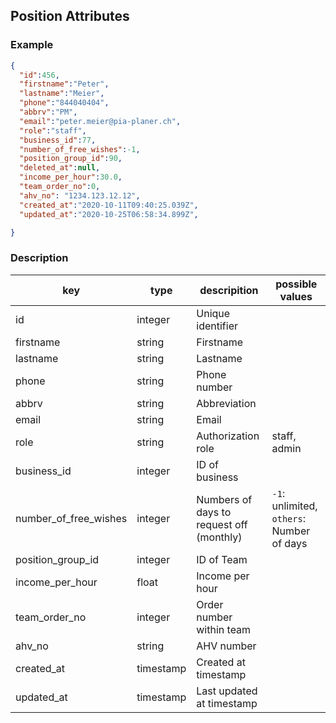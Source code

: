## Position Attributes

### Example

```json
{
  "id":456,
  "firstname":"Peter",
  "lastname":"Meier",
  "phone":"844040404",
  "abbrv":"PM",
  "email":"peter.meier@pia-planer.ch",
  "role":"staff",
  "business_id":77,
  "number_of_free_wishes":-1,
  "position_group_id":90,
  "deleted_at":null,
  "income_per_hour":30.0,
  "team_order_no":0,
  "ahv_no": "1234.123.12.12",
  "created_at":"2020-10-11T09:40:25.039Z",
  "updated_at":"2020-10-25T06:58:34.899Z",

}

```

### Description

| key                   | type      | descripition                             | possible values                          |
|-----------------------|-----------|------------------------------------------|------------------------------------------|
| id                    | integer   | Unique identifier                        |                                          |
| firstname             | string    | Firstname                                |                                          |
| lastname              | string    | Lastname                                 |                                          |
| phone                 | string    | Phone number                             |                                          |
| abbrv                 | string    | Abbreviation                             |                                          |
| email                 | string    | Email                                    |                                          |
| role                  | string    | Authorization role                       | staff, admin                             |
| business_id           | integer   | ID of business                           |                                          |
| number_of_free_wishes | integer   | Numbers of days to request off (monthly) | `-1`: unlimited, `others`: Number of days|
| position_group_id     | integer   | ID of Team                               |                                          |
| income_per_hour       | float     | Income per hour                          |                                          |
| team_order_no         | integer   | Order number within team                 |                                          |
| ahv_no                | string    | AHV number                               |                                          |
| created_at            | timestamp | Created at timestamp                     |                                          |
| updated_at            | timestamp | Last updated at timestamp                |                                          |




